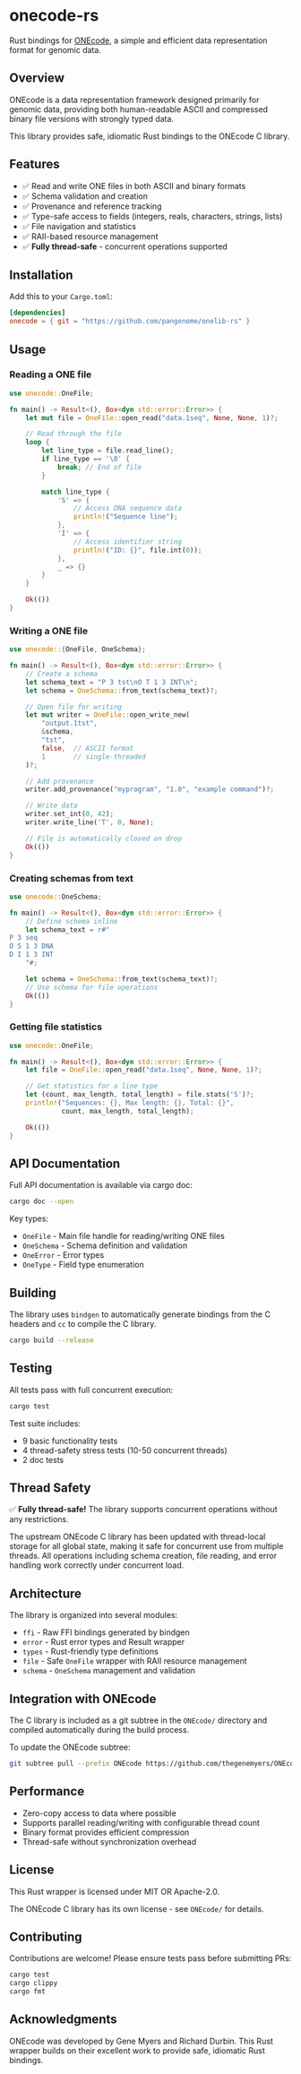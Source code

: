# onecode-rs

Rust bindings for [ONEcode](https://github.com/thegenemyers/ONEcode), a simple and efficient data representation format for genomic data.

## Overview

ONEcode is a data representation framework designed primarily for genomic data, providing both human-readable ASCII and compressed binary file versions with strongly typed data.

This library provides safe, idiomatic Rust bindings to the ONEcode C library.

## Features

- ✅ Read and write ONE files in both ASCII and binary formats
- ✅ Schema validation and creation
- ✅ Provenance and reference tracking
- ✅ Type-safe access to fields (integers, reals, characters, strings, lists)
- ✅ File navigation and statistics
- ✅ RAII-based resource management
- ✅ **Fully thread-safe** - concurrent operations supported

## Installation

Add this to your `Cargo.toml`:

```toml
[dependencies]
onecode = { git = "https://github.com/pangenome/onelib-rs" }
```

## Usage

### Reading a ONE file

```rust
use onecode::OneFile;

fn main() -> Result<(), Box<dyn std::error::Error>> {
    let mut file = OneFile::open_read("data.1seq", None, None, 1)?;

    // Read through the file
    loop {
        let line_type = file.read_line();
        if line_type == '\0' {
            break; // End of file
        }

        match line_type {
            'S' => {
                // Access DNA sequence data
                println!("Sequence line");
            },
            'I' => {
                // Access identifier string
                println!("ID: {}", file.int(0));
            },
            _ => {}
        }
    }

    Ok(())
}
```

### Writing a ONE file

```rust
use onecode::{OneFile, OneSchema};

fn main() -> Result<(), Box<dyn std::error::Error>> {
    // Create a schema
    let schema_text = "P 3 tst\nO T 1 3 INT\n";
    let schema = OneSchema::from_text(schema_text)?;

    // Open file for writing
    let mut writer = OneFile::open_write_new(
        "output.1tst",
        &schema,
        "tst",
        false,  // ASCII format
        1       // single-threaded
    )?;

    // Add provenance
    writer.add_provenance("myprogram", "1.0", "example command")?;

    // Write data
    writer.set_int(0, 42);
    writer.write_line('T', 0, None);

    // File is automatically closed on drop
    Ok(())
}
```

### Creating schemas from text

```rust
use onecode::OneSchema;

fn main() -> Result<(), Box<dyn std::error::Error>> {
    // Define schema inline
    let schema_text = r#"
P 3 seq
O S 1 3 DNA
D I 1 3 INT
    "#;

    let schema = OneSchema::from_text(schema_text)?;
    // Use schema for file operations
    Ok(())
}
```

### Getting file statistics

```rust
use onecode::OneFile;

fn main() -> Result<(), Box<dyn std::error::Error>> {
    let file = OneFile::open_read("data.1seq", None, None, 1)?;

    // Get statistics for a line type
    let (count, max_length, total_length) = file.stats('S')?;
    println!("Sequences: {}, Max length: {}, Total: {}",
             count, max_length, total_length);

    Ok(())
}
```

## API Documentation

Full API documentation is available via cargo doc:

```bash
cargo doc --open
```

Key types:
- `OneFile` - Main file handle for reading/writing ONE files
- `OneSchema` - Schema definition and validation
- `OneError` - Error types
- `OneType` - Field type enumeration

## Building

The library uses `bindgen` to automatically generate bindings from the C headers and `cc` to compile the C library.

```bash
cargo build --release
```

## Testing

All tests pass with full concurrent execution:

```bash
cargo test
```

Test suite includes:
- 9 basic functionality tests
- 4 thread-safety stress tests (10-50 concurrent threads)
- 2 doc tests

## Thread Safety

✅ **Fully thread-safe!** The library supports concurrent operations without any restrictions.

The upstream ONEcode C library has been updated with thread-local storage for all global state, making it safe for concurrent use from multiple threads. All operations including schema creation, file reading, and error handling work correctly under concurrent load.

## Architecture

The library is organized into several modules:

- `ffi` - Raw FFI bindings generated by bindgen
- `error` - Rust error types and Result wrapper
- `types` - Rust-friendly type definitions
- `file` - Safe `OneFile` wrapper with RAII resource management
- `schema` - `OneSchema` management and validation

## Integration with ONEcode

The C library is included as a git subtree in the `ONEcode/` directory and compiled automatically during the build process.

To update the ONEcode subtree:

```bash
git subtree pull --prefix ONEcode https://github.com/thegenemyers/ONEcode.git main --squash
```

## Performance

- Zero-copy access to data where possible
- Supports parallel reading/writing with configurable thread count
- Binary format provides efficient compression
- Thread-safe without synchronization overhead

## License

This Rust wrapper is licensed under MIT OR Apache-2.0.

The ONEcode C library has its own license - see `ONEcode/` for details.

## Contributing

Contributions are welcome! Please ensure tests pass before submitting PRs:

```bash
cargo test
cargo clippy
cargo fmt
```

## Acknowledgments

ONEcode was developed by Gene Myers and Richard Durbin. This Rust wrapper builds on their excellent work to provide safe, idiomatic Rust bindings.
